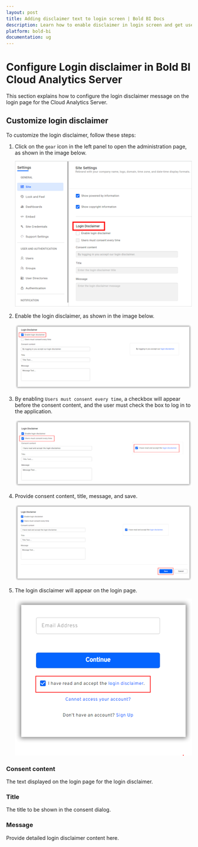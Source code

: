```yaml
---
layout: post
title: Adding disclaimer text to login screen | Bold BI Docs
description: Learn how to enable disclaimer in login screen and get user consent for every login in your cloud-hosted Bold BI site.
platform: bold-bi
documentation: ug
---
```


# Configure Login disclaimer in Bold BI Cloud Analytics Server
This section explains how to configure the login disclaimer message on the login page for the Cloud Analytics Server.

## Customize login disclaimer
To customize the login disclaimer, follow these steps:

1. Click on the `gear` icon in the left panel to open the administration page, as shown in the image below.

    ![login disclaimer page](/static/assets/site-administration/images/setting-login-disclaimer.png)

2. Enable the login disclaimer, as shown in the image below.

    ![login disclaimer page](/static/assets/site-administration/images/enable-login-disclaimer.png)

3. By enabling `Users must consent every time`, a checkbox will appear before the consent content, and the user must check the box to log in to the application.

    ![Consent login disclaimer](/static/assets/site-administration/images/enable-consent-login-disclaimer.png)
 
4. Provide consent content, title, message, and save.

    ![Save login disclaimer](/static/assets/site-administration/images/save-login-disclaimer.png)

5. The login disclaimer will appear on the login page.

    ![login disclaimer in login page](/static/assets/site-administration/images/login-page-disclaimer.png)

### Consent content 
The text displayed on the login page for the login disclaimer.

### Title 
The title to be shown in the consent dialog.

### Message 
Provide detailed login disclaimer content here.